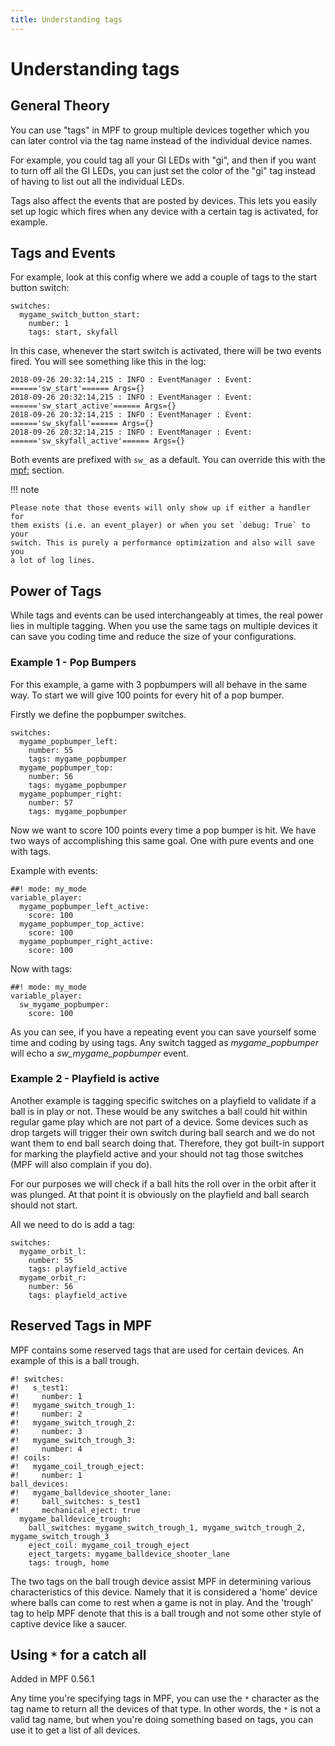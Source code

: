 ```yaml
---
title: Understanding tags
---
```


# Understanding tags

## General Theory

You can use "tags" in MPF to group multiple devices together which you can
later control via the tag name instead of the individual device names.

For example, you could tag all your GI LEDs with "gi", and then if you want
to turn off all the GI LEDs, you can just set the color of the "gi" tag instead
of having to list out all the individual LEDs.

Tags also affect the events that are posted by devices. This lets you easily set
up logic which fires when any device with a certain tag is activated, for example.

## Tags and Events

For example, look at this config where we add a couple of tags to the start button switch:

``` mpf-config
switches:
  mygame_switch_button_start:
    number: 1
    tags: start, skyfall
```

In this case, whenever the start switch is activated, there will be two
events fired. You will see something like this in the log:

``` console
2018-09-26 20:32:14,215 : INFO : EventManager : Event: ======'sw_start'====== Args={}
2018-09-26 20:32:14,215 : INFO : EventManager : Event: ======'sw_start_active'====== Args={}
2018-09-26 20:32:14,215 : INFO : EventManager : Event: ======'sw_skyfall'====== Args={}
2018-09-26 20:32:14,215 : INFO : EventManager : Event: ======'sw_skyfall_active'====== Args={}
```

Both events are prefixed with `sw_` as a default. You can override this
with the [mpf:](../mpf.md) section.

!!! note

    Please note that those events will only show up if either a handler for
    them exists (i.e. an event_player) or when you set `debug: True` to your
    switch. This is purely a performance optimization and also will save you
    a lot of log lines.

## Power of Tags

While tags and events can be used interchangeably at times, the real
power lies in multiple tagging. When you use the same tags on multiple
devices it can save you coding time and reduce the size of your
configurations.

### Example 1 - Pop Bumpers

For this example, a game with 3 popbumpers will all behave in the same
way. To start we will give 100 points for every hit of a pop bumper.

Firstly we define the popbumper switches.

``` mpf-config
switches:
  mygame_popbumper_left:
    number: 55
    tags: mygame_popbumper
  mygame_popbumper_top:
    number: 56
    tags: mygame_popbumper
  mygame_popbumper_right:
    number: 57
    tags: mygame_popbumper
```

Now we want to score 100 points every time a pop bumper is hit. We have
two ways of accomplishing this same goal. One with pure events and one
with tags.

Example with events:

``` mpf-config
##! mode: my_mode
variable_player:
  mygame_popbumper_left_active:
    score: 100
  mygame_popbumper_top_active:
    score: 100
  mygame_popbumper_right_active:
    score: 100
```

Now with tags:

``` mpf-config
##! mode: my_mode
variable_player:
  sw_mygame_popbumper:
    score: 100
```

As you can see, if you have a repeating event you can save yourself some
time and coding by using tags. Any switch tagged as *mygame_popbumper*
will echo a *sw_mygame_popbumper* event.

### Example 2 - Playfield is active

Another example is tagging specific switches on a playfield to validate
if a ball is in play or not. These would be any switches a ball could
hit within regular game play which are not part of a device. Some
devices such as drop targets will trigger their own switch during ball
search and we do not want them to end ball search doing that. Therefore,
they got built-in support for marking the playfield active and your
should not tag those switches (MPF will also complain if you do).

For our purposes we will check if a ball hits the roll over in the orbit
after it was plunged. At that point it is obviously on the playfield and
ball search should not start.

All we need to do is add a tag:

``` mpf-config
switches:
  mygame_orbit_l:
    number: 55
    tags: playfield_active
  mygame_orbit_r:
    number: 56
    tags: playfield_active
```

## Reserved Tags in MPF

MPF contains some reserved tags that are used for certain devices. An
example of this is a ball trough.

``` mpf-config
#! switches:
#!   s_test1:
#!     number: 1
#!   mygame_switch_trough_1:
#!     number: 2
#!   mygame_switch_trough_2:
#!     number: 3
#!   mygame_switch_trough_3:
#!     number: 4
#! coils:
#!   mygame_coil_trough_eject:
#!     number: 1
ball_devices:
#!   mygame_balldevice_shooter_lane:
#!     ball_switches: s_test1
#!     mechanical_eject: true
  mygame_balldevice_trough:
    ball_switches: mygame_switch_trough_1, mygame_switch_trough_2, mygame_switch_trough_3
    eject_coil: mygame_coil_trough_eject
    eject_targets: mygame_balldevice_shooter_lane
    tags: trough, home
```

The two tags on the ball trough device assist MPF in determining various
characteristics of this device. Namely that it is considered a 'home'
device where balls can come to rest when a game is not in play. And the
'trough' tag to help MPF denote that this is a ball trough and not
some other style of captive device like a saucer.

## Using `*` for a catch all

Added in MPF 0.56.1

Any time you're specifying tags in MPF, you can use the `*` character as
the tag name to return all the devices of that type. In other words, the
`*` is not a valid tag name, but when you're doing something based on tags,
you can use it to get a list of all devices.
